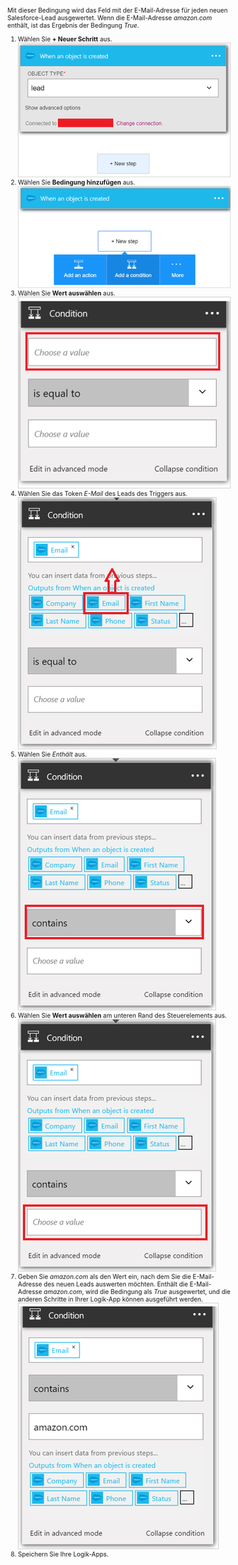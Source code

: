Mit dieser Bedingung wird das Feld mit der E-Mail-Adresse für jeden neuen Salesforce-Lead ausgewertet. Wenn die E-Mail-Adresse *amazon.com* enthält, ist das Ergebnis der Bedingung *True*.

1. Wählen Sie **+ Neuer Schritt** aus.  
   ![Salesforce-Bedingung – Abbildung 1](./media/connectors-create-api-salesforce/condition-1.png)  
2. Wählen Sie **Bedingung hinzufügen** aus.  
   ![Salesforce-Bedingung – Abbildung 2](./media/connectors-create-api-salesforce/condition-2.png)  
3. Wählen Sie **Wert auswählen** aus.  
   ![Salesforce-Bedingung – Abbildung 3](./media/connectors-create-api-salesforce/condition-3.png)  
4. Wählen Sie das Token *E-Mail* des Leads des Triggers aus.  
   ![Salesforce-Bedingung – Abbildung 4](./media/connectors-create-api-salesforce/condition-4.png)  
5. Wählen Sie *Enthält* aus.  
   ![Salesforce-Bedingung – Abbildung 5](./media/connectors-create-api-salesforce/condition-5.png)  
6. Wählen Sie **Wert auswählen** am unteren Rand des Steuerelements aus.  
   ![Salesforce-Bedingung – Abbildung 6](./media/connectors-create-api-salesforce/condition-6.png)  
7. Geben Sie *amazon.com* als den Wert ein, nach dem Sie die E-Mail-Adresse des neuen Leads auswerten möchten. Enthält die E-Mail-Adresse *amazon.com*, wird die Bedingung als *True* ausgewertet, und die anderen Schritte in Ihrer Logik-App können ausgeführt werden.  
   ![Salesforce-Bedingung – Abbildung 7](./media/connectors-create-api-salesforce/condition-7.png)  
8. Speichern Sie Ihre Logik-Apps.

<!---HONumber=AcomDC_0727_2016-->
